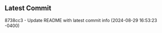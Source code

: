 
## Latest Commit
8738cc3 - Update README with latest commit info (2024-08-29 16:53:23 -0400) <Yunxi-Zhou>
